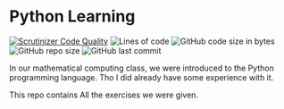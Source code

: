 # Python Learning

[![Scrutinizer Code Quality](https://scrutinizer-ci.com/g/Yohann-Boniface-School/Math-Python/badges/quality-score.png?b=master)](https://scrutinizer-ci.com/g/Yohann-Boniface-School/Math-Python/?branch=master)
![Lines of code](https://img.shields.io/tokei/lines/github/Yohann-Boniface-School/Math-Python)
![GitHub code size in bytes](https://img.shields.io/github/languages/code-size/Yohann-Boniface-School/Math-Python)
![GitHub repo size](https://img.shields.io/github/repo-size/Yohann-Boniface-School/Math-Python)
![GitHub last commit](https://img.shields.io/github/last-commit/Yohann-Boniface-School/Math-Python)

In our mathematical computing class, 
we were introduced to the Python programming language.
Tho I did already have some experience with it.

This repo contains All the exercises we were given.
